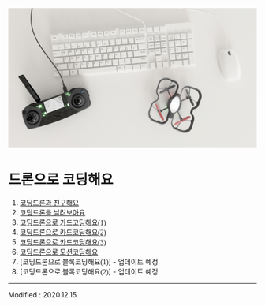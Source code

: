 
<div align="center">
<img src="Coding Drone.jpg">
</div>

# 드론으로 코딩해요

 1. [<font face="맑은고딕">코딩드론과 친구해요</font>](lesson1)
 2. [<font face="맑은고딕">코딩드론을 날려보아요</font>](lesson2)
 3. [<font face="맑은고딕">코딩드론으로 카드코딩해요(1)</font>](lesson3)
 4. [<font face="맑은고딕">코딩드론으로 카드코딩해요(2)</font>](lesson4)
 5. [<font face="맑은고딕">코딩드론으로 카드코딩해요(3)</font>](lesson5)
 6. [<font face="맑은고딕">코딩드론으로 모션코딩해요</font>](lesson6)
 7. [<font face="맑은고딕">코딩드론으로 블록코딩해요(1)</font>] - 업데이트 예정
 8. [<font face="맑은고딕">코딩드론으로 블록코딩해요(2)</font>] - 업데이트 예정


---

Modified : 2020.12.15